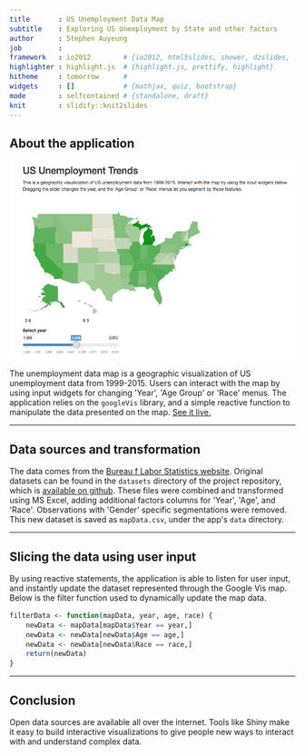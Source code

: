 ```yaml
---
title       : US Unemployment Data Map
subtitle    : Exploring US Unemployment by State and other factors
author      : Stephen Auyeung
job         : 
framework   : io2012        # {io2012, html5slides, shower, dzslides, ...}
highlighter : highlight.js  # {highlight.js, prettify, highlight}
hitheme     : tomorrow      # 
widgets     : []            # {mathjax, quiz, bootstrap}
mode        : selfcontained # {standalone, draft}
knit        : slidify::knit2slides
---
```


## About the application

<img src="assets/img/app_ss.png" height="350px"></img>

The unemployment data map is a geographic visualization of US unemployment data from 1999-2015.  Users can interact with the map by using input widgets for changing 'Year', 'Age Group' or 'Race' menus.  The application relies on the `googleVis` library, and a simple reactive function to manipulate the data presented on the map. [See it live.](https://stvauyeung.shinyapps.io/us_labor_map_app/)

---

## Data sources and transformation

The data comes from the [Bureau f Labor Statistics website](http://www.bls.gov/cps/tables.htm).  Original datasets can be found in the `datasets` directory of the project repository, which is [available on github](https://github.com/stvauyeung/us-unemployment-map).  These files were combined and transformed using MS Excel, adding additional factors columns for 'Year', 'Age', and 'Race'.  Observations with 'Gender' specific segmentations were removed.  This new dataset is saved as `mapData.csv`, under the app's `data` directory.

---

## Slicing the data using user input

By using reactive statements, the application is able to listen for user input, and instantly update the dataset represented through the Google Vis map.  Below is the filter function used to dynamically update the map data.


```r
filterData <- function(mapData, year, age, race) {
    newData <- mapData[mapData$Year == year,]
    newData <- newData[newData$Age == age,]
    newData <- newData[newData$Race == race,]
    return(newData)
}
```

--- 

## Conclusion

Open data sources are available all over the internet.  Tools like Shiny make it easy to build interactive visualizations to give people new ways to interact with and understand complex data.
